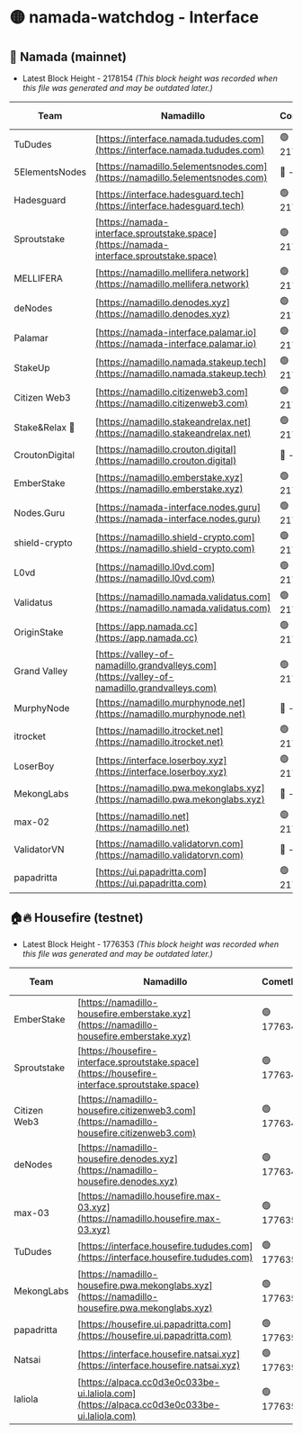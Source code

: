 # 🟡 namada-watchdog - Interface

## 🚀 Namada (mainnet)
- Latest Block Height - 2178154 *(This block height was recorded when this file was generated and may be outdated later.)*

| Team | Namadillo | CometBFT | Indexer | MASP Indexer |
|-|-|-|-|-|
| TuDudes | [https://interface.namada.tududes.com](https://interface.namada.tududes.com) | 🟢 2178129 | 🟢 2178129 | 🔴 1328589 |
| 5ElementsNodes | [https://namadillo.5elementsnodes.com](https://namadillo.5elementsnodes.com) | 🔴 - | 🔴 - | 🔴 - |
| Hadesguard | [https://interface.hadesguard.tech](https://interface.hadesguard.tech) | 🟢 2178130 | 🟢 2178130 | 🔴 1329307 |
| Sproutstake | [https://namada-interface.sproutstake.space](https://namada-interface.sproutstake.space) | 🟢 2178131 | 🟢 2178131 | 🔴 248873 |
| MELLIFERA | [https://namadillo.mellifera.network](https://namadillo.mellifera.network) | 🟢 2178133 | 🟢 2178133 | 🔴 1282049 |
| deNodes | [https://namadillo.denodes.xyz](https://namadillo.denodes.xyz) | 🟢 2178134 | 🟢 2178134 | 🔴 1375952 |
| Palamar | [https://namada-interface.palamar.io](https://namada-interface.palamar.io) | 🟢 2178134 | 🟢 2178134 | 🔴 1163614 |
| StakeUp | [https://namadillo.namada.stakeup.tech](https://namadillo.namada.stakeup.tech) | 🟢 2178135 | 🟢 2178135 | 🔴 1205857 |
| Citizen Web3 | [https://namadillo.citizenweb3.com](https://namadillo.citizenweb3.com) | 🟢 2178136 | 🟢 2178136 | 🔴 - |
| Stake&Relax 🦥 | [https://namadillo.stakeandrelax.net](https://namadillo.stakeandrelax.net) | 🟢 2178137 | 🟢 2178137 | 🔴 1303026 |
| CroutonDigital | [https://namadillo.crouton.digital](https://namadillo.crouton.digital) | 🔴 - | 🔴 - | 🔴 2175999 |
| EmberStake | [https://namadillo.emberstake.xyz](https://namadillo.emberstake.xyz) | 🟢 2178140 | 🟢 2178140 | 🔴 1406774 |
| Nodes.Guru | [https://namada-interface.nodes.guru](https://namada-interface.nodes.guru) | 🟢 2178140 | 🟢 2178140 | 🔴 587891 |
| shield-crypto | [https://namadillo.shield-crypto.com](https://namadillo.shield-crypto.com) | 🟢 2178141 | 🟢 2178141 | 🔴 1249639 |
| L0vd | [https://namadillo.l0vd.com](https://namadillo.l0vd.com) | 🟢 2178141 | 🔴 2176080 | 🔴 - |
| Validatus | [https://namadillo.namada.validatus.com](https://namadillo.namada.validatus.com) | 🟢 2178145 | 🔴 2176080 | 🔴 2177377 |
| OriginStake | [https://app.namada.cc](https://app.namada.cc) | 🟢 2178145 | 🟢 2178145 | 🔴 1335573 |
| Grand Valley | [https://valley-of-namadillo.grandvalleys.com](https://valley-of-namadillo.grandvalleys.com) | 🟢 2178146 | 🔴 - | 🔴 - |
| MurphyNode | [https://namadillo.murphynode.net](https://namadillo.murphynode.net) | 🔴 - | 🔴 - | 🔴 - |
| itrocket | [https://namadillo.itrocket.net](https://namadillo.itrocket.net) | 🟢 2178150 | 🟢 2178150 | 🔴 1200529 |
| LoserBoy | [https://interface.loserboy.xyz](https://interface.loserboy.xyz) | 🟢 2178151 | 🟢 2178151 | 🔴 1337656 |
| MekongLabs | [https://namadillo.pwa.mekonglabs.xyz](https://namadillo.pwa.mekonglabs.xyz) | 🔴 - | 🔴 - | 🔴 - |
| max-02 | [https://namadillo.net](https://namadillo.net) | 🟢 2178152 | 🟢 2178152 | 🔴 1338159 |
| ValidatorVN | [https://namadillo.validatorvn.com](https://namadillo.validatorvn.com) | 🔴 - | 🔴 - | 🔴 - |
| papadritta | [https://ui.papadritta.com](https://ui.papadritta.com) | 🟢 2178154 | 🟢 2178154 | 🔴 1464888 |

## 🏠🔥 Housefire (testnet)
- Latest Block Height - 1776353 *(This block height was recorded when this file was generated and may be outdated later.)*

| Team | Namadillo | CometBFT | Indexer | MASP Indexer |
|-|-|-|-|-|
| EmberStake | [https://namadillo-housefire.emberstake.xyz](https://namadillo-housefire.emberstake.xyz) | 🟢 1776347 | 🟢 1776347 | 🟢 1776347 |
| Sproutstake | [https://housefire-interface.sproutstake.space](https://housefire-interface.sproutstake.space) | 🟢 1776348 | 🟢 1776348 | 🟢 1776348 |
| Citizen Web3 | [https://namadillo-housefire.citizenweb3.com](https://namadillo-housefire.citizenweb3.com) | 🟢 1776349 | 🟢 1776348 | 🟢 1776348 |
| deNodes | [https://namadillo-housefire.denodes.xyz](https://namadillo-housefire.denodes.xyz) | 🟢 1776349 | 🟢 1776349 | 🟢 1776349 |
| max-03 | [https://namadillo.housefire.max-03.xyz](https://namadillo.housefire.max-03.xyz) | 🟢 1776350 | 🟢 1776350 | 🟢 1776350 |
| TuDudes | [https://interface.housefire.tududes.com](https://interface.housefire.tududes.com) | 🟢 1776350 | 🟢 1776350 | 🟢 1776350 |
| MekongLabs | [https://namadillo-housefire.pwa.mekonglabs.xyz](https://namadillo-housefire.pwa.mekonglabs.xyz) | 🟢 1776351 | 🟢 1776351 | 🟢 1776351 |
| papadritta | [https://housefire.ui.papadritta.com](https://housefire.ui.papadritta.com) | 🟢 1776352 | 🟢 1776351 | 🟢 1776352 |
| Natsai | [https://interface.housefire.natsai.xyz](https://interface.housefire.natsai.xyz) | 🟢 1776352 | 🟢 1776352 | 🟢 1776352 |
| laliola | [https://alpaca.cc0d3e0c033be-ui.laliola.com](https://alpaca.cc0d3e0c033be-ui.laliola.com) | 🟢 1776353 | 🟢 1776353 | 🟢 1776353 |

